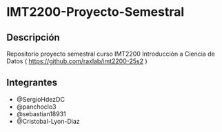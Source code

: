 # IMT2200-Proyecto-Semestral
## Descripción
Repositorio proyecto semestral curso IMT2200 Introducción a Ciencia de Datos ( <https://github.com/raxlab/imt2200-25s2> )
## Integrantes
* @SergioHdezDC
* @panchoclo3
* @sebastian18931
* @Cristobal-Lyon-Diaz




